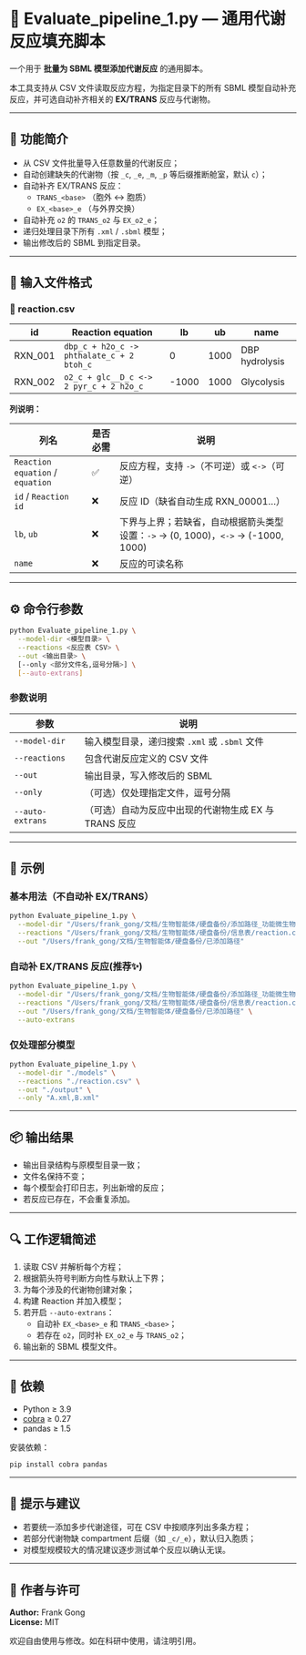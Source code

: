 # 🧬 Evaluate_pipeline_1.py — 通用代谢反应填充脚本

一个用于 **批量为 SBML 模型添加代谢反应** 的通用脚本。

本工具支持从 CSV 文件读取反应方程，为指定目录下的所有 SBML 模型自动补充反应，并可选自动补齐相关的 **EX/TRANS** 反应与代谢物。

---

## 🚀 功能简介

- 从 CSV 文件批量导入任意数量的代谢反应；
- 自动创建缺失的代谢物（按 `_c`, `_e`, `_m`, `_p` 等后缀推断舱室，默认 `c`）；
- 自动补齐 EX/TRANS 反应：
  - `TRANS_<base>` （胞外 ↔ 胞质）
  - `EX_<base>_e` （与外界交换）
- 自动补充 `o2` 的 `TRANS_o2` 与 `EX_o2_e`；
- 递归处理目录下所有 `.xml` / `.sbml` 模型；
- 输出修改后的 SBML 到指定目录。

---

## 🧩 输入文件格式

### 🔹 reaction.csv

| id | Reaction equation | lb | ub | name |
|----|--------------------|----|----|------|
| RXN_001 | `dbp_c + h2o_c -> phthalate_c + 2 btoh_c` | 0 | 1000 | DBP hydrolysis |
| RXN_002 | `o2_c + glc__D_c <-> 2 pyr_c + 2 h2o_c` | -1000 | 1000 | Glycolysis |

**列说明：**

| 列名 | 是否必需 | 说明 |
|------|-----------|------|
| `Reaction equation` / `equation` | ✅ | 反应方程，支持 `->`（不可逆）或 `<->`（可逆） |
| `id` / `Reaction id` | ❌ | 反应 ID（缺省自动生成 RXN_00001…） |
| `lb`, `ub` | ❌ | 下界与上界；若缺省，自动根据箭头类型设置：`->` → (0, 1000)，`<->` → (-1000, 1000) |
| `name` | ❌ | 反应的可读名称 |

---

## ⚙️ 命令行参数

```bash
python Evaluate_pipeline_1.py \
  --model-dir <模型目录> \
  --reactions <反应表 CSV> \
  --out <输出目录> \
  [--only <部分文件名,逗号分隔>] \
  [--auto-extrans]
```

### 参数说明

| 参数 | 说明 |
|------|------|
| `--model-dir` | 输入模型目录，递归搜索 `.xml` 或 `.sbml` 文件 |
| `--reactions` | 包含代谢反应定义的 CSV 文件 |
| `--out` | 输出目录，写入修改后的 SBML |
| `--only` | （可选）仅处理指定文件，逗号分隔 |
| `--auto-extrans` | （可选）自动为反应中出现的代谢物生成 EX 与 TRANS 反应 |

---

## 🧪 示例

### 基本用法（不自动补 EX/TRANS）

```bash
python Evaluate_pipeline_1.py \
  --model-dir "/Users/frank_gong/文档/生物智能体/硬盘备份/添加路径_功能微生物" \
  --reactions "/Users/frank_gong/文档/生物智能体/硬盘备份/信息表/reaction.csv" \
  --out "/Users/frank_gong/文档/生物智能体/硬盘备份/已添加路径"
```

### 自动补 EX/TRANS 反应(推荐✨)

```bash
python Evaluate_pipeline_1.py \
  --model-dir "/Users/frank_gong/文档/生物智能体/硬盘备份/添加路径_功能微生物" \
  --reactions "/Users/frank_gong/文档/生物智能体/硬盘备份/信息表/reaction.csv" \
  --out "/Users/frank_gong/文档/生物智能体/硬盘备份/已添加路径" \
  --auto-extrans
```

### 仅处理部分模型

```bash
python Evaluate_pipeline_1.py \
  --model-dir "./models" \
  --reactions "./reaction.csv" \
  --out "./output" \
  --only "A.xml,B.xml"
```

---

## 📦 输出结果

- 输出目录结构与原模型目录一致；
- 文件名保持不变；
- 每个模型会打印日志，列出新增的反应；
- 若反应已存在，不会重复添加。

---

## 🔍 工作逻辑简述

1. 读取 CSV 并解析每个方程；
2. 根据箭头符号判断方向性与默认上下界；
3. 为每个涉及的代谢物创建对象；
4. 构建 Reaction 并加入模型；
5. 若开启 `--auto-extrans`：
   - 自动补 `EX_<base>_e` 和 `TRANS_<base>`；
   - 若存在 `o2`，同时补 `EX_o2_e` 与 `TRANS_o2`；
6. 输出新的 SBML 模型文件。

---

## 📘 依赖

- Python ≥ 3.9  
- [cobra](https://pypi.org/project/cobra/) ≥ 0.27  
- pandas ≥ 1.5  

安装依赖：
```bash
pip install cobra pandas
```

---

## 🧠 提示与建议

- 若要统一添加多步代谢途径，可在 CSV 中按顺序列出多条方程；
- 若部分代谢物缺 compartment 后缀（如 `_c/_e`），默认归入胞质；
- 对模型规模较大的情况建议逐步测试单个反应以确认无误。

---

## 🧩 作者与许可

**Author:** Frank Gong  
**License:** MIT  

欢迎自由使用与修改。如在科研中使用，请注明引用。
